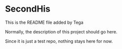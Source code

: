 # SecondHis

This is the README file added by Tega

Normally, the description of this project should go here. 

Since it is just a test repo, nothing stays here for now.
